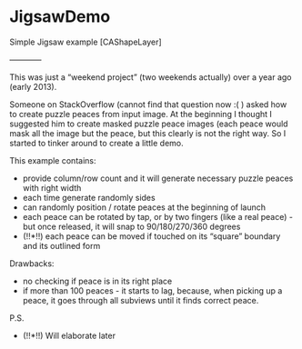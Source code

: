 JigsawDemo
==========

Simple Jigsaw example [CAShapeLayer]

————

This was just a “weekend project” (two weekends actually) over a year ago (early 2013).

Someone on StackOverflow (cannot find that question now :( ) asked how to create puzzle peaces from input image. At the beginning I thought I suggested him to create masked puzzle peace images (each peace would mask all the image but the peace,  but this clearly is not the right way. So I started to tinker around to create a little demo. 

This example contains:
 - provide column/row count and it will generate necessary puzzle peaces with right width
 - each time generate randomly sides
 - can randomly position / rotate peaces at the beginning of launch
 - each peace can be rotated by tap, or by two fingers (like a real peace) - but once released, it will snap to 90/180/270/360 degrees
 - (!!*!!) each peace can be moved if touched on its “square” boundary and its outlined form 

Drawbacks:
 - no checking if peace is in its right place
 - if more than 100 peaces - it starts to lag, because, when picking up a peace, it goes through all subviews until it finds correct peace.



P.S.

 - (!!*!!) Will elaborate later

